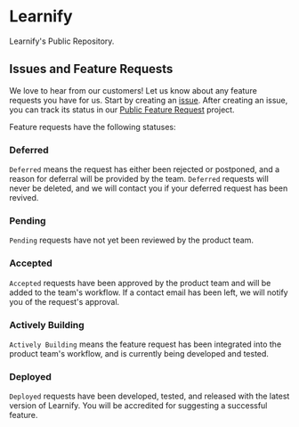 # Learnify
Learnify's Public Repository.

## Issues and Feature Requests
We love to hear from our customers! Let us know about any feature requests you have for us. Start by creating an [issue](https://github.com/learnify-ca/learnify/projects/1). After creating an issue, you can track its status in our [Public Feature Request](https://github.com/learnify-ca/learnify/projects/1) project.

Feature requests have the following statuses:

### Deferred
`Deferred` means the request has either been rejected or postponed, and a reason for deferral will be provided by the team. `Deferred` requests will never be deleted, and we will contact you if your deferred request has been revived.

### Pending
`Pending` requests have not yet been reviewed by the product team.

### Accepted
`Accepted` requests have been approved by the product team and will be added to the team's workflow. If a contact email has been left, we will notify you of the request's approval.

### Actively Building
`Actively Building` means the feature request has been integrated into the product team's workflow, and is currently being developed and tested.

### Deployed
`Deployed` requests have been developed, tested, and released with the latest version of Learnify. You will be accredited for suggesting a successful feature.
